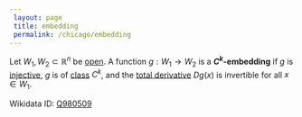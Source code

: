 ```yaml
---
 layout: page
 title: embedding
 permalink: /chicago/embedding
---
```

Let $W_1,W_2 \subset \mathbb R^n$ be [open](https://mathgloss.github.io/MathGloss/chicago/open). A function $g: W_1\to W_2$ is a **$C^k$-embedding** if $g$ is [injective](https://mathgloss.github.io/MathGloss/chicago/injective), $g$ is of [class](https://mathgloss.github.io/MathGloss/chicago/class) $C^k$, and the [total derivative](https://mathgloss.github.io/MathGloss/chicago/differentiable) $Dg(x)$ is invertible for all $x \in W_1$.

Wikidata ID: [Q980509](https://www.wikidata.org/wiki/Q980509)